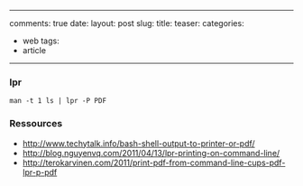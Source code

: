 ---
 comments: true
 date: 
 layout: post
 slug: 
 title: 
 teaser: 
 categories:
 - web
 tags:
 - article
 ---

### lpr

    man -t 1 ls | lpr -P PDF


### Ressources

- http://www.techytalk.info/bash-shell-output-to-printer-or-pdf/
- http://blog.nguyenvq.com/2011/04/13/lpr-printing-on-command-line/
- http://terokarvinen.com/2011/print-pdf-from-command-line-cups-pdf-lpr-p-pdf
